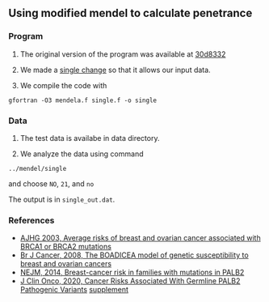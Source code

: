 
## Using modified mendel to calculate penetrance

### Program

1. The original version of the program was available at [30d8332](https://github.com/ictr/mendel_penetrance/tree/30d8332d8299e6ce4332c9bdf195bb8de82621a4/mendel)

2. We made a [single change](https://github.com/ictr/mendel_penetrance/commit/7491e344b8e27eb79a29a46c3fd9a5381818d235) so that it allows our input data.

3. We compile the code with

```
gfortran -O3 mendela.f single.f -o single
```

### Data

1. The test data is availabe in data directory.

2. We analyze the data using command

```
../mendel/single
```

and choose `NO`, `21`, and `no`

The output is in `single_out.dat`.


### References

* [AJHG 2003, Average risks of breast and ovarian cancer associated with BRCA1 or BRCA2 mutations](https://pubmed.ncbi.nlm.nih.gov/12677558/)
* [Br J Cancer, 2008, The BOADICEA model of genetic susceptibility to breast and ovarian cancers](https://pubmed.ncbi.nlm.nih.gov/18349832/)
* [NEJM, 2014, Breast-cancer risk in families with mutations in PALB2](https://pubmed.ncbi.nlm.nih.gov/25099575/)
* [J Clin Onco, 2020, Cancer Risks Associated With Germline PALB2 Pathogenic Variants](https://pubmed.ncbi.nlm.nih.gov/31841383/) [supplement](https://ascopubs.org/doi/suppl/10.1200/JCO.19.01907/suppl_file/DS_jco.19.01907.pdf)
